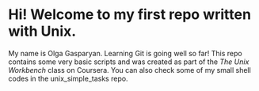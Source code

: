 
# Hi! Welcome to my first repo written with Unix. 

My name is Olga Gasparyan.
Learning Git is going well so far!
This repo contains some very basic scripts and was created as part of the *The Unix Workbench* class on Coursera. 
You can also check some of my small shell codes in the unix_simple_tasks repo.
